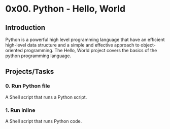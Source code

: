 # 0x00. Python - Hello, World
## Introduction
Python is a powerful high level programming language that have an efficient high-level data 
structure and a simple and effective approach to object-oriented programming.
The Hello, World project covers the basics of the python programming language.
## Projects/Tasks
### 0. Run Python file
A Shell script that runs a Python script.
### 1. Run inline
A Shell script that runs Python code.
